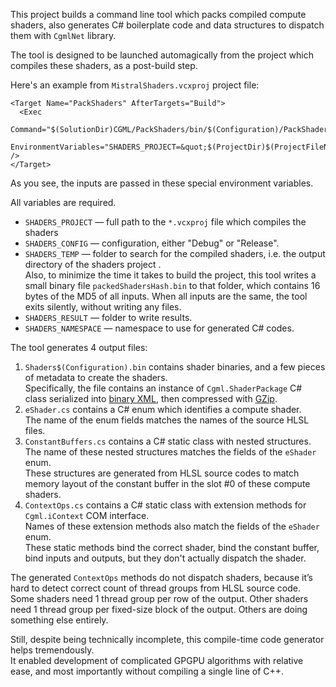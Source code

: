 ﻿This project builds a command line tool which packs compiled compute shaders,
also generates C# boilerplate code and data structures to dispatch them with `CgmlNet` library.

The tool is designed to be launched automagically from the project which compiles these shaders, as a post-build step.

Here's an example from `MistralShaders.vcxproj` project file:

```
<Target Name="PackShaders" AfterTargets="Build">
  <Exec
    Command="$(SolutionDir)CGML/PackShaders/bin/$(Configuration)/PackShaders.exe"
    EnvironmentVariables="SHADERS_PROJECT=&quot;$(ProjectDir)$(ProjectFileName)&quot;;SHADERS_CONFIG=$(Configuration);SHADERS_TEMP=&quot;$(OutDir)&quot;;SHADERS_RESULT=&quot;$(ProjectDir)../MistralModel/Model/Generated/&quot;;SHADERS_NAMESPACE=Mistral.Model" />
</Target>
```

As you see, the inputs are passed in these special environment variables.

All variables are required.

* `SHADERS_PROJECT` — full path to the `*.vcxproj` file which compiles the shaders
* `SHADERS_CONFIG` — configuration, either "Debug" or "Release".
* `SHADERS_TEMP` — folder to search for the compiled shaders, i.e. the output directory of the shaders project .<br/>
Also, to minimize the time it takes to build the project, this tool writes a small binary file `packedShadersHash.bin` to that folder,
which contains 16 bytes of the MD5 of all inputs. When all inputs are the same, the tool exits silently, without writing any files.
* `SHADERS_RESULT` — folder to write results.
* `SHADERS_NAMESPACE` — namespace to use for generated C# codes.

The tool generates 4 output files:

1. `Shaders$(Configuration).bin` contains shader binaries, and a few pieces of metadata to create the shaders.<br/>
Specifically, the file contains an instance of `Cgml.ShaderPackage` C# class serialized into [binary XML](https://learn.microsoft.com/en-us/openspecs/windows_protocols/mc-nbfx/94c66ea1-e79a-4364-af88-1fa7fef2cc33), then compressed with [GZip](https://learn.microsoft.com/en-us/dotnet/api/system.io.compression.gzipstream?view=net-6.0).
2. `eShader.cs` contains a C# enum which identifies a compute shader.<br/>
The name of the enum fields matches the names of the source HLSL files.
3. `ConstantBuffers.cs` contains a C# static class with nested structures.<br/>
The name of these nested structures matches the fields of the `eShader` enum.<br/>
These structures are generated from HLSL source codes to match memory layout of the constant buffer in the slot #0 of these compute shaders.
4. `ContextOps.cs` contains a C# static class with extension methods for `Cgml.iContext` COM interface.<br/>
Names of these extension methods also match the fields of the `eShader` enum.<br/>
These static methods bind the correct shader, bind the constant buffer, bind inputs and outputs, but they don't actually dispatch the shader.

The generated `ContextOps` methods do not dispatch shaders,
because it’s hard to detect correct count of thread groups from HLSL source code.<br/>
Some shaders need 1 thread group per row of the output. Other shaders need 1 thread group per fixed-size block of the output.
Others are doing something else entirely.

Still, despite being technically incomplete, this compile-time code generator helps tremendously.<br/>
It enabled development of complicated GPGPU algorithms with relative ease, and most importantly without compiling a single line of C++.